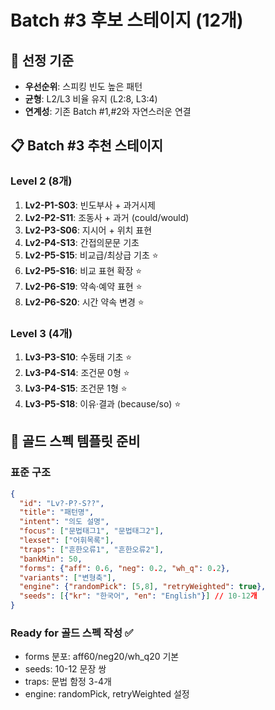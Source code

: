 # Batch #3 후보 스테이지 (12개)

## 🎯 선정 기준
- **우선순위**: 스피킹 빈도 높은 패턴
- **균형**: L2/L3 비율 유지 (L2:8, L3:4)
- **연계성**: 기존 Batch #1,#2와 자연스러운 연결

## 📋 Batch #3 추천 스테이지

### **Level 2 (8개)**
1. **Lv2-P1-S03**: 빈도부사 + 과거시제
2. **Lv2-P2-S11**: 조동사 + 과거 (could/would)
3. **Lv2-P3-S06**: 지시어 + 위치 표현
4. **Lv2-P4-S13**: 간접의문문 기초
5. **Lv2-P5-S15**: 비교급/최상급 기초 ⭐
6. **Lv2-P5-S16**: 비교 표현 확장 ⭐
7. **Lv2-P6-S19**: 약속·예약 표현 ⭐
8. **Lv2-P6-S20**: 시간 약속 변경 ⭐

### **Level 3 (4개)**
1. **Lv3-P3-S10**: 수동태 기초 ⭐
2. **Lv3-P4-S14**: 조건문 0형 ⭐
3. **Lv3-P4-S15**: 조건문 1형 ⭐
4. **Lv3-P5-S18**: 이유·결과 (because/so) ⭐

## 🔧 골드 스펙 템플릿 준비

### **표준 구조**
```json
{
  "id": "Lv?-P?-S??",
  "title": "패턴명",
  "intent": "의도 설명",
  "focus": ["문법태그1", "문법태그2"],
  "lexset": ["어휘목록"],
  "traps": ["흔한오류1", "흔한오류2"],
  "bankMin": 50,
  "forms": {"aff": 0.6, "neg": 0.2, "wh_q": 0.2},
  "variants": ["변형축"],
  "engine": {"randomPick": [5,8], "retryWeighted": true},
  "seeds": [{"kr": "한국어", "en": "English"}] // 10-12개
}
```

### **Ready for 골드 스펙 작성** ✅
- forms 분포: aff60/neg20/wh_q20 기본
- seeds: 10-12 문장 쌍
- traps: 문법 함정 3-4개
- engine: randomPick, retryWeighted 설정
